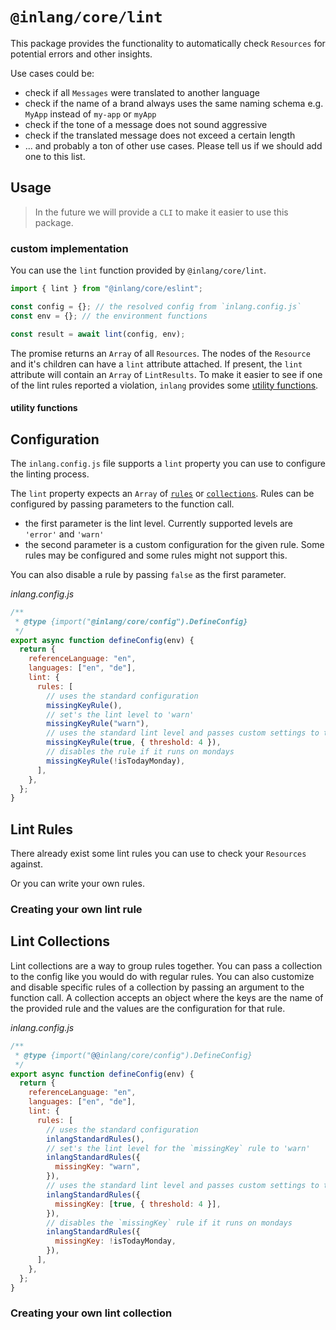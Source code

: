 # `@inlang/core/lint`

This package provides the functionality to automatically check `Resources` for potential errors and other insights.

Use cases could be:

- check if all `Messages` were translated to another language
- check if the name of a brand always uses the same naming schema e.g. `MyApp` instead of `my-app` or `myApp`
- check if the tone of a message does not sound aggressive
- check if the translated message does not exceed a certain length
- ... and probably a ton of other use cases. Please tell us if we should add one to this list.
<!-- TODO: link to discussion -->

## Usage

> In the future we will provide a `CLI` to make it easier to use this package.

### custom implementation

You can use the `lint` function provided by `@inlang/core/lint`.

```ts
import { lint } from "@inlang/core/eslint";

const config = {}; // the resolved config from `inlang.config.js`
const env = {}; // the environment functions

const result = await lint(config, env);
```

The promise returns an `Array` of all `Resources`. The nodes of the `Resource` and it's children can have a `lint` attribute attached. If present, the `lint` attribute will contain an `Array` of `LintResults`. To make it easier to see if one of the lint rules reported a violation, `inlang` provides some [utility functions](#utility-functions).

#### utility functions

<!-- TODO -->

## Configuration

The `inlang.config.js` file supports a `lint` property you can use to configure the linting process.

The `lint` property expects an `Array` of [`rules`](#lint-rules) or [`collections`](#lint-collections). Rules can be configured by passing parameters to the function call.

- the first parameter is the lint level. Currently supported levels are `'error'` and `'warn'`
- the second parameter is a custom configuration for the given rule. Some rules may be configured and some rules might not support this.

You can also disable a rule by passing `false` as the first parameter.

_inlang.config.js_

```js
/**
 * @type {import("@inlang/core/config").DefineConfig}
 */
export async function defineConfig(env) {
  return {
    referenceLanguage: "en",
    languages: ["en", "de"],
    lint: {
      rules: [
        // uses the standard configuration
        missingKeyRule(),
        // set's the lint level to 'warn'
        missingKeyRule("warn"),
        // uses the standard lint level and passes custom settings to the rule
        missingKeyRule(true, { threshold: 4 }),
        // disables the rule if it runs on mondays
        missingKeyRule(!isTodayMonday),
      ],
    },
  };
}
```

## Lint Rules

There already exist some lint rules you can use to check your `Resources` against.

<!-- TODO: link to awesome-inlang repo -->

Or you can write your own rules.

### Creating your own lint rule

<!-- TODO -->
<!-- show utility functions to create a rule -->
<!-- how to pass configuration -->
<!-- how to type it correctly -->
<!-- what does the function need to return -->
<!-- describe visitors -->
<!-- describe what enter and leave does -->
<!-- show how payload works -->
<!-- show an example -->

## Lint Collections

Lint collections are a way to group rules together. You can pass a collection to the config like you would do with regular rules. You can also customize and disable specific rules of a collection by passing an argument to the function call. A collection accepts an object where the keys are the name of the provided rule and the values are the configuration for that rule.

_inlang.config.js_

```js
/**
 * @type {import("@@inlang/core/config").DefineConfig}
 */
export async function defineConfig(env) {
  return {
    referenceLanguage: "en",
    languages: ["en", "de"],
    lint: {
      rules: [
        // uses the standard configuration
        inlangStandardRules(),
        // set's the lint level for the `missingKey` rule to 'warn'
        inlangStandardRules({
          missingKey: "warn",
        }),
        // uses the standard lint level and passes custom settings to the `missingKey` rule
        inlangStandardRules({
          missingKey: [true, { threshold: 4 }],
        }),
        // disables the `missingKey` rule if it runs on mondays
        inlangStandardRules({
          missingKey: !isTodayMonday,
        }),
      ],
    },
  };
}
```

### Creating your own lint collection

<!-- TODO -->
<!-- show utility functions to create a collection -->
<!-- how to pass configuration -->
<!-- how to type it correctly -->
